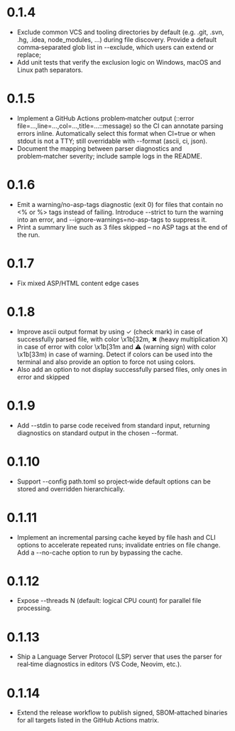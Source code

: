 # 0.1.4
- Exclude common VCS and tooling directories by default (e.g. .git, .svn, .hg, .idea, node_modules, …) during file discovery. Provide a default comma‑separated glob list in --exclude, which users can extend or replace;
- Add unit tests that verify the exclusion logic on Windows, macOS and Linux path separators.

# 0.1.5
- Implement a GitHub Actions problem‑matcher output (::error file=…,line=…,col=…,title=…::message) so the CI can annotate parsing errors inline. Automatically select this format when CI=true or when stdout is not a TTY; still overridable with --format (ascii, ci, json).
- Document the mapping between parser diagnostics and problem‑matcher severity; include sample logs in the README.

# 0.1.6
- Emit a warning/no-asp-tags diagnostic (exit 0) for files that contain no <% or %> tags instead of failing. Introduce --strict to turn the warning into an error, and --ignore-warnings=no-asp-tags to suppress it.
- Print a summary line such as 3 files skipped – no ASP tags at the end of the run.

# 0.1.7
- Fix mixed ASP/HTML content edge cases

# 0.1.8
- Improve ascii output format by using ✓ (check mark) in case of successfully parsed file, with color \x1b[32m, ✖ (heavy multiplication X) in case of error with color \x1b[31m and  ⚠ (warning sign) with color \x1b[33m) in case of warning. Detect if colors can be used into the terminal and also provide an option to force not using colors.
- Also add an option to not display successfully parsed files, only ones in error and skipped

# 0.1.9
- Add --stdin to parse code received from standard input, returning diagnostics on standard output in the chosen --format.

# 0.1.10
- Support --config path.toml so project‑wide default options can be stored and overridden hierarchically.

# 0.1.11
- Implement an incremental parsing cache keyed by file hash and CLI options to accelerate repeated runs; invalidate entries on file change. Add a --no-cache option to run by bypassing the cache.

# 0.1.12
- Expose --threads N (default: logical CPU count) for parallel file processing.

# 0.1.13
- Ship a Language Server Protocol (LSP) server that uses the parser for real‑time diagnostics in editors (VS Code, Neovim, etc.).

# 0.1.14
- Extend the release workflow to publish signed, SBOM‑attached binaries for all targets listed in the GitHub Actions matrix.